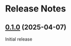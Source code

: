 # Release Notes


## [0.1.0] (2025-04-07)

Initial release

[0.1.0]: <https://github.com/sentinel-hub/titiler-openeo/releases/tag/0.1.0>
